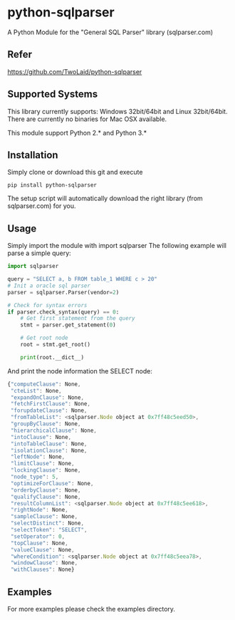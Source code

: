 python-sqlparser
================

A Python Module for the "General SQL Parser" library (sqlparser.com)

Refer
-----
https://github.com/TwoLaid/python-sqlparser

Supported Systems
-----------------
This library currently supports: Windows 32bit/64bit and Linux 32bit/64bit. 
There are currently no binaries for Mac OSX available.

This module support Python 2.* and Python 3.*

Installation
------------
Simply clone or download this git and execute

	pip install python-sqlparser

The setup script will automatically download the right library (from sqlparser.com) for you.

Usage
-----
Simply import the module with
	import sqlparser
The following example will parse a simple query:
```python
import sqlparser

query = "SELECT a, b FROM table_1 WHERE c > 20"
# Init a oracle sql parser
parser = sqlparser.Parser(vendor=2)

# Check for syntax errors
if parser.check_syntax(query) == 0:
	# Get first statement from the query
	stmt = parser.get_statement(0)

	# Get root node
	root = stmt.get_root()

	print(root.__dict__)
```

And print the node information the SELECT node:
```javascript
{"computeClause": None,
 "cteList": None,
 "expandOnClause": None,
 "fetchFirstClause": None,
 "forupdateClause": None,
 "fromTableList": <sqlparser.Node object at 0x7ff48c5eed50>,
 "groupByClause": None,
 "hierarchicalClause": None,
 "intoClause": None,
 "intoTableClause": None,
 "isolationClause": None,
 "leftNode": None,
 "limitClause": None,
 "lockingClause": None,
 "node_type": 5,
 "optimizeForClause": None,
 "orderbyClause": None,
 "qualifyClause": None,
 "resultColumnList": <sqlparser.Node object at 0x7ff48c5ee618>,
 "rightNode": None,
 "sampleClause": None,
 "selectDistinct": None,
 "selectToken": "SELECT",
 "setOperator": 0,
 "topClause": None,
 "valueClause": None,
 "whereCondition": <sqlparser.Node object at 0x7ff48c5eea78>,
 "windowClause": None,
 "withClauses": None}
 ```

Examples
--------
For more examples please check the examples directory.